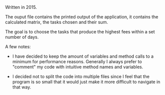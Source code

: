 Written in 2015.

The ouput file contains the printed output of the application, it contains the calculated matrix, the tasks chosen and their sum.

The goal is to choose the tasks that produce the highest fees within a set number of days.

A few notes:

-   I have decided to keep the amount of variables and method calls to a minimum for performance reasons. Generally I always prefer to "comment" my code with intuitive method names and variables.

-   I decided not to split the code into multiple files since I feel that the program is so small that it would just make it more difficult to navigate in that way.

